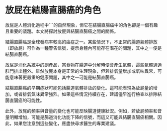 # 放屁在結腸直腸癌的角色 

放屁是人體消化過程中ˊˊˊ的自然現象，但它在結腸直腸癌中的角色卻是一個有趣且重要的議題。本文將探討放屁與結腸直腸癌之間的關係。

結腸直腸癌是全球發病率較高的癌症之一。某些情況下，不正常的腸道氣體排放（即放屁）可作為一種警告信號，提示身體內可能存在潛在的問題，其中之一便是結腸直腸癌。

放屁是消化系統中的副產品，當食物在腸道中分解時便會產生氣體，這些氣體通過肛門排出體外。雖然放屁本身是正常的生理現象，但若排氣量增加或氣味異常，可能意味著更嚴重的健康問題，其中之一可能是結腸直腸癌。

結腸直腸癌的早期症狀可能包括腸道氣體排放的變化。這可能表現為放屁量的增加，或者排氣氣味異常強烈。如果這些情況持續存在，建議儘早進行檢查以排除結腸直腸癌的可能性。

此外，放屁的頻率與音量的變化也可能反映腸道健康狀況。例如，若放屁頻率和音量明顯增加，可能是腸道消化功能下降的信號，而這又可能與結腸直腸癌相關。因此，如果您注意到這些變化，應盡快尋求醫生的專業建議。